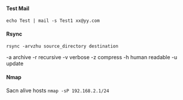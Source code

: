 #### Test Mail

`echo Test | mail -s Test1 xx@yy.com`

#### Rsync 

`rsync -arvzhu source_directory destination`

-a archive
-r recursive
-v verbose
-z compress
-h human readable
-u update

#### Nmap

Sacn alive hosts
`nmap -sP 192.168.2.1/24`
